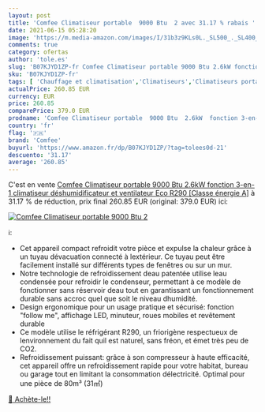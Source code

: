 ```yaml
---
layout: post
title: 'Comfee Climatiseur portable  9000 Btu  2 avec 31.17 % rabais '
date: 2021-06-15 05:28:20
image: 'https://m.media-amazon.com/images/I/31b3z9KLs0L._SL500_._SL400_.jpg'
comments: true
category: ofertas
author: 'tole.es'
slug: 'B07KJYD1ZP-fr Comfee Climatiseur portable 9000 Btu 2.6kW fonction 3-en-1...'
sku: 'B07KJYD1ZP-fr'
tags: [ 'Chauffage et climatisation','Climatiseurs','Climatiseurs portables','Cuisine et Maison','comfee', ]
actualPrice: 260.85 EUR
currency: EUR
price: 260.85
comparePrice: 379.0 EUR
prodname: 'Comfee Climatiseur portable  9000 Btu  2.6kW  fonction 3-en-1 climatiseur déshumidificateur et ventilateur  Eco R290 [Classe énergie A]'
country: 'fr'
flag: '🇫🇷'
brand: 'Comfee'
buyurl: 'https://www.amazon.fr/dp/B07KJYD1ZP/?tag=tolees0d-21'
descuento: '31.17'
average: '260.85'
---
```


C'est en vente [Comfee Climatiseur portable  9000 Btu  2.6kW  fonction 3-en-1 climatiseur déshumidificateur et ventilateur  Eco R290 [Classe énergie A]](https://www.amazon.fr/dp/B07KJYD1ZP/?tag=tolees0d-21)  à  31.17 % de réduction, prix final  260.85 EUR (original: 379.0 EUR) ici:

[![Comfee Climatiseur portable  9000 Btu  2](https://m.media-amazon.com/images/I/31b3z9KLs0L._SL500_._SL400_.jpg)](https://www.amazon.fr/dp/B07KJYD1ZP/?tag=tolees0d-21)

ℹ️:

- Cet appareil compact refroidit votre pièce et expulse la chaleur grâce à un tuyau dévacuation connecté à lextérieur. Ce tuyau peut être facilement installé sur différents types de fenêtres ou sur un mur.
- Notre technologie de refroidissement deau patentée utilise leau condensée pour refroidir le condenseur, permettant à ce modèle de fonctionner sans réservoir deau tout en garantissant un fonctionnement durable sans accroc quel que soit le niveau dhumidité.
- Design ergonomique pour un usage pratique et sécurisé: fonction "follow me", affichage LED, minuteur, roues mobiles et revêtement durable
- Ce modèle utilise le réfrigérant R290, un friorigène respectueux de lenvironnement du fait quil est naturel, sans fréon, et émet très peu de CO2.
- Refroidissement puissant: grâce à son compresseur à haute efficacité, cet appareil offre un refroidissement rapide pour votre habitat, bureau ou garage tout en limitant la consommation délectricité. Optimal pour une pièce de 80m³ (31㎡)

[🛒 Achète-le!!](https://www.amazon.fr/dp/B07KJYD1ZP/?tag=tolees0d-21)
